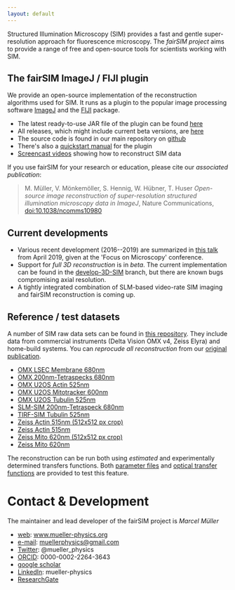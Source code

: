 ```yaml
---
layout: default
---
```


Structured Illumination Microscopy (SIM) provides a fast and gentle super-resolution approach for
fluorescence microscopy. The *fairSIM project* aims to provide a range of free and open-source
tools for scientists working with SIM.

## The fairSIM ImageJ / FIJI plugin

We provide an open-source implementation of the reconstruction algorithms used for SIM.
It runs as a plugin to the popular image processing software [ImageJ](https://imagej.net/)
and the [FIJI](https://fiji.sc/) package.   

* The latest ready-to-use JAR file of the plugin can be found [here](https://github.com/fairSIM/fairSIM/releases/latest)
* All releases, which might include current beta versions, are [here](https://github.com/fairSIM/fairSIM/releases/)
* The source code is found in our main repository on [github](https://www.github.com/fairSIM/fairSIM)
* There's also a [quickstart manual](https://github.com/fairSIM/fairSIM-documentation/releases/) for the plugin  
* [Screencast videos](./screencasts/) showing how to reconstruct SIM data

If you use fairSIM for your research or education, please cite our *associated publication*:
> M. Müller, V. Mönkemöller, S. Hennig, W. Hübner, T. Huser 
> _Open-source image reconstruction of super-resolution structured illumination
> microscopy data in ImageJ_, Nature Communications, 
> [doi:10.1038/ncomms10980](https://doi.org/10.1038/ncomms10980)

## Current developments

* Various recent development (2016--2019) are summarized in [this talk](https://zenodo.org/record/2649890) from April 2019, given at the 'Focus on Microscopy' conference.  
* Support for _full 3D reconstruction_ is in _beta_. The current implementation can be found
in the [develop-3D-SIM](https://www.github.com/fairSIM/fairSIM/tree/develop-3D-SIM) branch, but 
there are known bugs compromising axial resolution.
* A tightly integrated combination of SLM-based video-rate SIM imaging and fairSIM reconstruction is
coming up.  


## Reference / test datasets

A number of SIM raw data sets can be found in [this repository](https://github.com/fairSIM/test-datasets). They include data from commercial instruments (Delta Vision OMX v4, Zeiss Elyra) and home-build
systems. You can _reprocude all reconstruction_ 
from our [original publication](https://doi.org/10.1038/ncomms10980). 


* [OMX LSEC Membrane 680nm](https://github.com/fairSIM/test-datasets/releases/download/OMXv4-Bielefeld/OMX_LSEC_Membrane_680nm.tif)
* [OMX 200nm-Tetraspecks 680nm](https://github.com/fairSIM/test-datasets/releases/download/OMXv4-Bielefeld/OMX_Tetraspeck200_680nm.tif)
* [OMX U2OS Actin 525nm](https://github.com/fairSIM/test-datasets/releases/download/OMXv4-Bielefeld/OMX_U2OS_Actin_525nm.tif)
* [OMX U2OS Mitotracker 600nm](https://github.com/fairSIM/test-datasets/releases/download/OMXv4-Bielefeld/OMX_U2OS_Mitotracker_600nm.tif)
* [OMX U2OS Tubulin 525nm](https://github.com/fairSIM/test-datasets/releases/download/OMXv4-Bielefeld/OMX_U2OS_Tubulin_525nm.tif)
* [SLM-SIM 200nm-Tetraspeck 680nm](https://github.com/fairSIM/test-datasets/releases/download/SLM-SIM-Bielefeld/SLM-SIM_Tetraspeck200_680nm.tif)
* [TIRF-SIM Tubulin 525nm](https://github.com/fairSIM/test-datasets/releases/download/TIRF-SIM-Georgia/TIRF_Tubulin_525nm.tif)
* [Zeiss Actin 515nm (512x512 px crop)](https://github.com/fairSIM/test-datasets/releases/download/ZeissElyraS1-Wuerzburg/Zeiss_Actin_525nm_crop.tif)
* [Zeiss Actin 515nm](https://github.com/fairSIM/test-datasets/releases/download/ZeissElyraS1-Wuerzburg/Zeiss_Actin_525nm_large.tif)
* [Zeiss Mito 620nm (512x512 px crop)](https://github.com/fairSIM/test-datasets/releases/download/ZeissElyraS1-Wuerzburg/Zeiss_Mito_600nm_crop.tif)
* [Zeiss Mito 620nm](https://github.com/fairSIM/test-datasets/releases/download/ZeissElyraS1-Wuerzburg/Zeiss_Mito_600nm_large.tif)


The reconstruction can be run both using _estimated_ and experimentally determined transfers
functions. Both [parameter files](https://github.com/fairSIM/test-datasets/tree/master/parameters) and
[optical transfer functions](https://github.com/fairSIM/test-datasets/releases/download/Parameters-v1.0/OMX-OTFs.zip) are provided to test this feature.
 

# Contact & Development

The maintainer and lead developer of the fairSIM project is _Marcel Müller_

* [web](https://www.mueller-physics.org): www.mueller-physics.org
* [e-mail](mailto:muellerphysics@gmail.com): muellerphysics@gmail.com
* [Twitter](https://twitter.com/mueller_physics): @mueller_physics
* [ORCID](https://orcid.org/0000-0002-2264-3643): 0000-0002-2264-3643
* [google scholar](https://scholar.google.com/citations?user=N29z1_wAAAAJ)
* [LinkedIn](http://www.linkedin.com/in/mueller-physics): mueller-physics
* [ResearchGate](https://www.researchgate.net/profile/Marcel_Mueller10)

